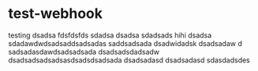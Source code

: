 # test-webhook
testing
dsadsa
fdsfdsfds
sdadsa
dsadsa
sdadsads
hihi
dsadsa
sdadawdwdsadsaddsadsadas
saddsadsada
dsadwidadsk
dsadsadaw
d
sadsadasdawdsadsadsada
dsadsadsdadsadw
dsadsadsadsadsasdsadsdsadsada
dsadsadasd
dsadsadasd
sdasdadsdes

